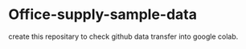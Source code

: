 # Office-supply-sample-data

create this repositary to check github data transfer into google colab.
